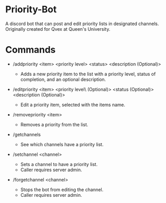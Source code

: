 # Priority-Bot

A discord bot that can post and edit priority lists in designated channels. Originally created for Qvex at Queen's University.

# Commands

* /addpriority \<item\> \<priority level\> \<status\> \<description (Optional)\>
  * Adds a new priority item to the list with a priority level, status of completion, and an optional description.
 
* /editpriority \<item\> \<priority level\ (Optional)> \<status (Optional)\> \<description (Optional)\>
  * Edit a priority item, selected with the items name.
 
* /removepriority \<item\>
  * Removes a priority from the list.
 
* /getchannels
  * See which channels have a priority list.
 
* /setchannel \<channel\>
  * Sets a channel to have a priority list.
  * Caller requires server admin.

* /forgetchannel \<channel\>
  * Stops the bot from editing the channel.
  * Caller requires server admin.
